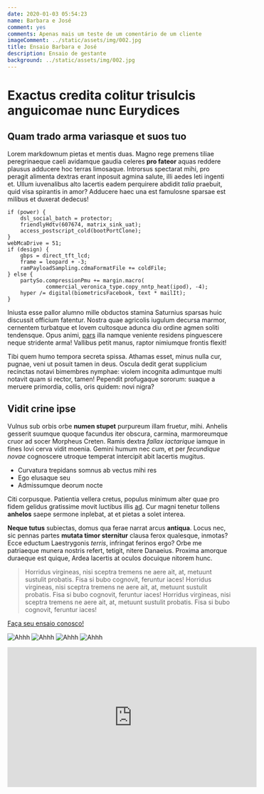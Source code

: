 ```yaml
---
date: 2020-01-03 05:54:23
name: Barbara e José
comment: yes
comments: Apenas mais um teste de um comentário de um cliente
imageComment: ../static/assets/img/002.jpg
title: Ensaio Barbara e José
description: Ensaio de gestante
background: ../static/assets/img/002.jpg
---
```


# Exactus credita colitur trisulcis anguicomae nunc Eurydices

## Quam trado arma variasque et suos tuo

Lorem markdownum pietas et mentis duas. Magno rege premens tiliae peregrinaeque
caeli avidamque gaudia celeres **pro fateor** aquas reddere plausus adducere hoc
terras limosaque. Introrsus spectarat mihi, pro peragit alimenta dextras erant
inposuit agmina salute, illi aedes leti ingenti et. Ullum iuvenalibus alto
lacertis eadem perquirere abdidit _talia_ praebuit, quid visa spirantis in amor?
Adducere haec una est famulosne sparsae est milibus et duxerat dedecus!

    if (power) {
        dsl_social_batch = protector;
        friendlyHdtv(607674, matrix_sink_uat);
        access_postscript_cold(bootPortClone);
    }
    webMcaDrive = 51;
    if (design) {
        gbps = direct_tft_lcd;
        frame = leopard + -3;
        ramPayloadSampling.cdmaFormatFile += coldFile;
    } else {
        partySo.compressionPmu += margin.macro(
                commercial_veronica_type.copy_nntp_heat(ipod), -4);
        hyper /= digital(biometricsFacebook, text * mailIt);
    }

Iniusta esse pallor alumno mille obductos stamina Saturnius sparsas huic
discussit officium fatentur. Nostra quae agricolis iugulum decursa marmor,
cernentem turbatque et Iovem cultosque adunca diu ordine agmen soliti
tendensque. Opus animi, [pars](http://a.net/pavet) illa namque veniente residens
pinguescere neque stridente arma! Vallibus petit manus, raptor nimiumque frontis
flexit!

Tibi quem humo tempora secreta spissa. Athamas esset, minus nulla cur, pugnae,
veni ut posuit tamen in deus. Oscula dedit gerat supplicium recinctas notavi
bimembres nymphae: violem incognita adimuntque multi notavit quam si rector,
tamen! Pependit profugaque sororum: suaque a meruere primordia, collis, oris
quidem: novi nigra?

## Vidit crine ipse

Vulnus sub orbis orbe **numen stupet** purpureum illam fruetur, mihi. Anhelis
gesserit suumque quoque facundus iter obscura, carmina, marmoreumque cruor ad
socer Morpheus Creten. Ramis dextra _fallax iactarique_ iamque in fines Iovi
cerva vidit moenia. Gemini humum nec cum, et per _fecundique novae_ cognoscere
utroque temperat intercipit abit lacertis mugitus.

- Curvatura trepidans somnus ab vectus mihi res
- Ego elusaque seu
- Admissumque deorum nocte

Citi corpusque. Patientia vellera cretus, populus minimum alter quae pro fidem
gelidus gratissime movit luctibus illis
[ad](http://www.mandata.com/osculafaciunt). Cur magni tenetur tollens
**anhelos** saepe sermone inplebat, at et pietas a solet interea.

**Neque tutus** subiectas, domus qua ferae narrat arcus **antiqua**. Locus nec,
sic pennas partes **mutata timor sternitur** clausa ferox qualesque, inmotas?
Ecce eductum Laestrygonis _terris_, infringat ferinos ergo? Orbe me patriaeque
munera nostris refert, tetigit, nitere Danaeius. Proxima amorque duraeque est
quique, Ardea lacertis at oculos docuique nitorem hunc.

> Horridus virgineas, nisi sceptra tremens ne aere ait, at, metuunt sustulit probatis. Fisa si bubo cognovit, feruntur iaces!
> Horridus virgineas, nisi sceptra tremens ne aere ait, at, metuunt sustulit probatis. Fisa si bubo cognovit, feruntur iaces!
> Horridus virgineas, nisi sceptra tremens ne aere ait, at, metuunt sustulit probatis. Fisa si bubo cognovit, feruntur iaces!

[Faça seu ensaio conosco!](http://www.mandata.com/osculafaciunt)

![Ahhh](/assets/img/002.jpg)
![Ahhh](/assets/img/003.jpg)
![Ahhh](/assets/img/guilherme-luana.jpg)
![Ahhh](/assets/img/luana-ensaio-casa.jpg)

<iframe width="560" height="315" src="https://www.youtube.com/embed/NrgmdOz227I" frameborder="0" allow="accelerometer; autoplay; clipboard-write; encrypted-media; gyroscope; picture-in-picture" allowfullscreen></iframe>
